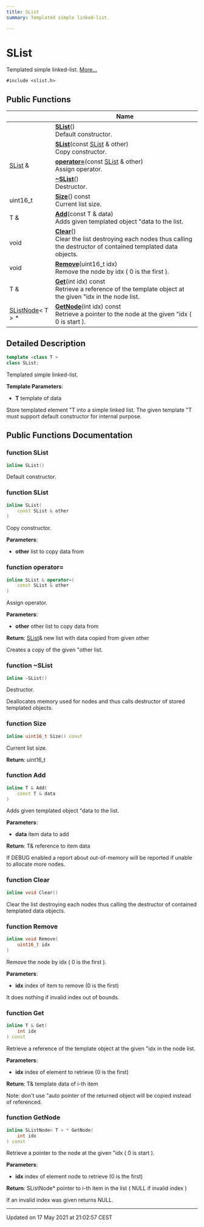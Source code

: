 ```yaml
---
title: SList
summary: Templated simple linked-list.  

---
```


# SList




Templated simple linked-list.  [More...](#detailed-description)


`#include <slist.h>`















## Public Functions

|                | Name           |
| -------------- | -------------- |
|  | **[SList](https://github.com/devel0/iot-utils/tree/main/data/api/Classes/class_s_list.md#function-slist)**() <br>Default constructor.  |
|  | **[SList](https://github.com/devel0/iot-utils/tree/main/data/api/Classes/class_s_list.md#function-slist)**(const [SList](https://github.com/devel0/iot-utils/tree/main/data/api/Classes/class_s_list.md) & other) <br>Copy constructor.  |
| [SList](https://github.com/devel0/iot-utils/tree/main/data/api/Classes/class_s_list.md) & | **[operator=](https://github.com/devel0/iot-utils/tree/main/data/api/Classes/class_s_list.md#function-operator=)**(const [SList](https://github.com/devel0/iot-utils/tree/main/data/api/Classes/class_s_list.md) & other) <br>Assign operator.  |
|  | **[~SList](https://github.com/devel0/iot-utils/tree/main/data/api/Classes/class_s_list.md#function-~slist)**() <br>Destructor.  |
| uint16_t | **[Size](https://github.com/devel0/iot-utils/tree/main/data/api/Classes/class_s_list.md#function-size)**() const <br>Current list size.  |
| T & | **[Add](https://github.com/devel0/iot-utils/tree/main/data/api/Classes/class_s_list.md#function-add)**(const T & data) <br>Adds given templated object "data to the list.  |
| void | **[Clear](https://github.com/devel0/iot-utils/tree/main/data/api/Classes/class_s_list.md#function-clear)**() <br>Clear the list destroying each nodes thus calling the destructor of contained templated data objects.  |
| void | **[Remove](https://github.com/devel0/iot-utils/tree/main/data/api/Classes/class_s_list.md#function-remove)**(uint16_t idx) <br>Remove the node by idx ( 0 is the first ).  |
| T & | **[Get](https://github.com/devel0/iot-utils/tree/main/data/api/Classes/class_s_list.md#function-get)**(int idx) const <br>Retrieve a reference of the template object at the given "idx in the node list.  |
| [SListNode](https://github.com/devel0/iot-utils/tree/main/data/api/Classes/class_s_list_node.md)< T > * | **[GetNode](https://github.com/devel0/iot-utils/tree/main/data/api/Classes/class_s_list.md#function-getnode)**(int idx) const <br>Retrieve a pointer to the node at the given "idx ( 0 is start ).  |











## Detailed Description

```cpp
template <class T >
class SList;
```

Templated simple linked-list. 




**Template Parameters**: 

  * **T** template of data 























Store templated element "T into a simple linked list. The given template "T must support default constructor for internal purpose.











## Public Functions Documentation

### function SList

```cpp
inline SList()
```

Default constructor. 




























### function SList

```cpp
inline SList(
    const SList & other
)
```

Copy constructor. 

**Parameters**: 

  * **other** list to copy data from 




























### function operator=

```cpp
inline SList & operator=(
    const SList & other
)
```

Assign operator. 

**Parameters**: 

  * **other** other list to copy data from 







**Return**: [SList](https://github.com/devel0/iot-utils/tree/main/data/api/Classes/class_s_list.md)& new list with data copied from given other 



















Creates a copy of the given "other list.


### function ~SList

```cpp
inline ~SList()
```

Destructor. 


























Deallocates memory used for nodes and thus calls destructor of stored templated objects. 


### function Size

```cpp
inline uint16_t Size() const
```

Current list size. 







**Return**: uint16_t 





















### function Add

```cpp
inline T & Add(
    const T & data
)
```

Adds given templated object "data to the list. 

**Parameters**: 

  * **data** item data to add 







**Return**: T& reference to item data 



















If DEBUG enabled a report about out-of-memory will be reported if unable to allocate more nodes.


### function Clear

```cpp
inline void Clear()
```

Clear the list destroying each nodes thus calling the destructor of contained templated data objects. 




























### function Remove

```cpp
inline void Remove(
    uint16_t idx
)
```

Remove the node by idx ( 0 is the first ). 

**Parameters**: 

  * **idx** index of item to remove (0 is the first) 


























It does nothing if invalid index out of bounds.


### function Get

```cpp
inline T & Get(
    int idx
) const
```

Retrieve a reference of the template object at the given "idx in the node list. 

**Parameters**: 

  * **idx** index of element to retrieve (0 is the first) 







**Return**: T& template data of i-th item 



















Note: don't use "auto pointer of the returned object will be copied instead of referenced.


### function GetNode

```cpp
inline SListNode< T > * GetNode(
    int idx
) const
```

Retrieve a pointer to the node at the given "idx ( 0 is start ). 

**Parameters**: 

  * **idx** index of element node to retrieve (0 is the first) 







**Return**: SListNode<T>* pointer to i-th item in the list ( NULL if invalid index ) 



















If an invalid index was given returns NULL.










-------------------------------

Updated on 17 May 2021 at 21:02:57 CEST
